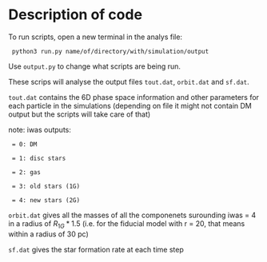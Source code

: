 # Description of code

To run scripts, open a new terminal in the analys file:

``` python3 run.py name/of/directory/with/simulation/output```

Use ```output.py``` to change what scripts are being run. 


These scrips will analyse the output files ```tout.dat```, ```orbit.dat``` and ```sf.dat```.

```tout.dat``` contains the 6D phase space information and other parameters for each particle in the simulations (depending on file it might not contain DM output but the scripts will take care of that)

note:
iwas outputs: 

     = 0: DM

     = 1: disc stars
     
     = 2: gas
     
     = 3: old stars (1G)
     
     = 4: new stars (2G)
     


```orbit.dat``` gives all the masses of all the componenets surounding iwas = 4 in a radius of $R_{1G}*1.5$ (i.e. for the fiducial model with r = 20, that means within a radius of 30 pc)



```sf.dat``` gives the star formation rate at each time step
